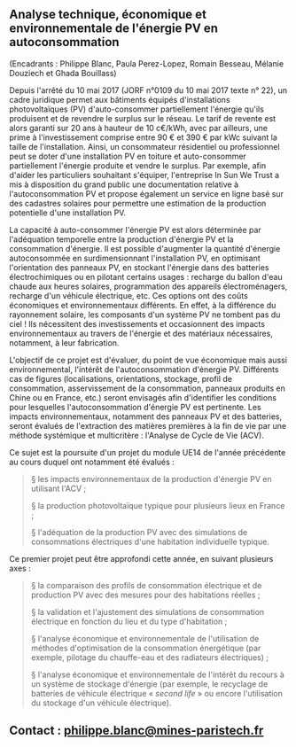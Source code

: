 ## Analyse technique, économique et environnementale de l'énergie PV en autoconsommation

(Encadrants : Philippe Blanc, Paula Perez-Lopez, Romain Besseau, Mélanie
Douziech et Ghada Bouillass)

Depuis l\'arrêté du 10 mai 2017 (JORF n°0109 du 10 mai 2017 texte n°
22), un cadre juridique permet aux bâtiments équipés d'installations
photovoltaïques (PV) d'auto-consommer partiellement l'énergie qu'ils
produisent et de revendre le surplus sur le réseau. Le tarif de revente
est alors garanti sur 20 ans à hauteur de 10 c€/kWh, avec par ailleurs,
une prime à l\'investissement comprise entre 90 € et 390 € par kWc
suivant la taille de l'installation. Ainsi, un consommateur résidentiel
ou professionnel peut se doter d'une installation PV en toiture et
auto-consommer partiellement l'énergie produite et vendre le surplus.
Par exemple, afin d'aider les particuliers souhaitant s'équiper,
l'entreprise In Sun We Trust a mis à disposition du grand public une
documentation relative à l\'autoconsommation PV et propose également un
service en ligne basé sur des cadastres solaires pour permettre une
estimation de la production potentielle d'une installation PV.

La capacité à auto-consommer l'énergie PV est alors déterminée par
l'adéquation temporelle entre la production d'énergie PV et la
consommation d'énergie. Il est possible d'augmenter la quantité
d'énergie autoconsommée en surdimensionnant l'installation PV, en
optimisant l'orientation des panneaux PV, en stockant l'énergie dans des
batteries électrochimiques ou en pilotant certains usages : recharge du
ballon d'eau chaude aux heures solaires, programmation des appareils
électroménagers, recharge d'un véhicule électrique, etc. Ces options ont
des coûts économiques et environnementaux différents. En effet, à la
différence du rayonnement solaire, les composants d'un système PV ne
tombent pas du ciel ! Ils nécessitent des investissements et
occasionnent des impacts environnementaux au travers de l'énergie et des
matériaux nécessaires, notamment, à leur fabrication.

L'objectif de ce projet est d'évaluer, du point de vue économique mais
aussi environnemental, l'intérêt de l'autoconsommation d'énergie PV.
Différents cas de figures (localisations, orientations, stockage, profil
de consommation, asservissement de la consommation, panneaux produits en
Chine ou en France, etc.) seront envisagés afin d'identifier les
conditions pour lesquelles l'autoconsommation d'énergie PV est
pertinente. Les impacts environnementaux, notamment des panneaux PV et
des batteries, seront évalués de l'extraction des matières premières à
la fin de vie par une méthode systémique et multicritère : l'Analyse de
Cycle de Vie (ACV).

Ce sujet est la poursuite d'un projet du module UE14 de l'année
précédente au cours duquel ont notamment été évalués :

> § les impacts environnementaux de la production d'énergie PV en
> utilisant l'ACV ;
>
> § la production photovoltaïque typique pour plusieurs lieux en France
> ;
>
> § l'adéquation de la production PV avec des simulations de
> consommations électriques d'une habitation individuelle typique.

Ce premier projet peut être approfondi cette année, en suivant plusieurs
axes :

> § la comparaison des profils de consommation électrique et de
> production PV avec des mesures pour des habitations réelles ;
>
> § la validation et l'ajustement des simulations de consommation
> électrique en fonction du lieu et du type d'habitation ;
>
> § l'analyse économique et environnementale de l'utilisation de
> méthodes d'optimisation de la consommation énergétique (par exemple,
> pilotage du chauffe-eau et des radiateurs électriques) ;
>
> § l'analyse économique et environnementale de l'intérêt du recours à
> un système de stockage d'énergie (par exemple, le recyclage de
> batteries de véhicule électrique « *second life* » ou encore
> l'utilisation du stockage d'un véhicule électrique).

## Contact : philippe.blanc@mines-paristech.fr
